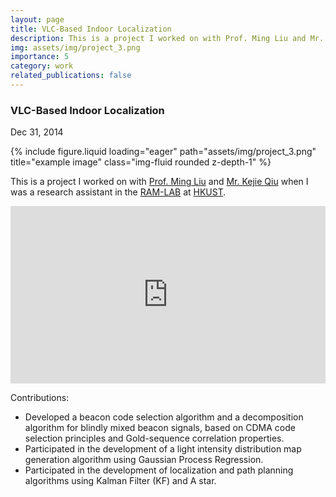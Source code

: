 ```yaml
---
layout: page
title: VLC-Based Indoor Localization
description: This is a project I worked on with Prof. Ming Liu and Mr. Kejie Qiu when I was a research assistant in the RAM-LAB at HKUST. The project developed a beacon code selection algorithm and a decomposition algorithm for blindly mixed beacon signals, based on CDMA code selection principles and Gold-sequence correlation properties.
img: assets/img/project_3.png
importance: 5
category: work
related_publications: false
---
```

<!-- Project title and date -->
<h3><strong>VLC-Based Indoor Localization</strong></h3>
<p>Dec 31, 2014</p>

<!-- Project picture -->
<div class="row">
    <div class="col-sm mt-3 mt-md-0">
        {% include figure.liquid loading="eager" path="assets/img/project_3.png" title="example image" class="img-fluid rounded z-depth-1" %}
    </div>
</div>

<!-- Content -->
<div class="mt-3">
      <p>This is a project I worked on with <a href="https://ram-lab.com/people/#dr-ming-liu--director" target="_blank" rel="noopener">Prof. Ming Liu</a> and <a href="https://sites.google.com/site/kejieqiujack/" target="_blank" rel="noopener">Mr. Kejie Qiu</a> when I was a research assistant in the <a href="https://ram-lab.com/research/#visible-light-communication-based-localization-and-path-planning" target="_blank" rel="noopener">RAM-LAB</a> at <a href="http://www.ust.hk/" target="_blank" rel="noopener">HKUST</a>.</p>

  <div style="position: relative; padding-bottom: 56.25%; height: 0; overflow: hidden;">
    <iframe src="https://www.youtube.com/embed/FGUM7P4xpGg" style="position: absolute; top: 0; left: 0; width: 100%; height: 100%; border:0;" allowfullscreen title="YouTube Video"></iframe>
  </div>

  <p class="mt-3">Contributions:</p>
  <ul>
    <li>Developed a beacon code selection algorithm and a decomposition algorithm for blindly mixed beacon signals, based on CDMA code selection principles and Gold-sequence correlation properties.</li>
    <li>Participated in the development of a light intensity distribution map generation algorithm using Gaussian Process Regression.</li>
    <li>Participated in the development of localization and path planning algorithms using Kalman Filter (KF) and A star.</li>
  </ul>
</div>